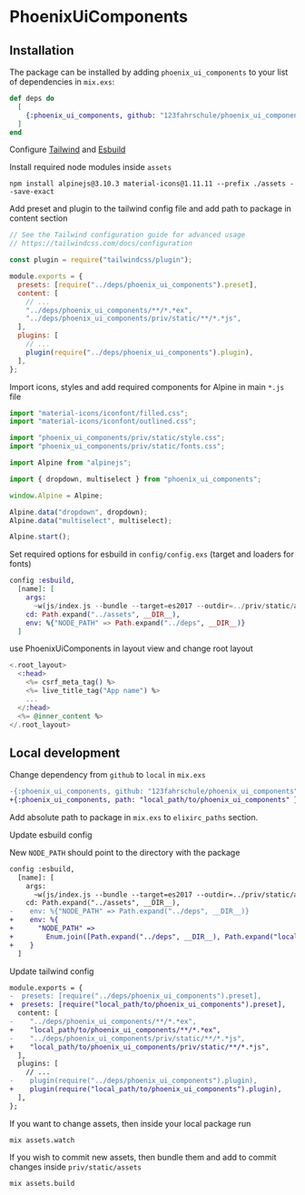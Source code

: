 # PhoenixUiComponents

## Installation

The package can be installed by adding `phoenix_ui_components` to your list of dependencies in `mix.exs`:

```elixir
def deps do
  [
    {:phoenix_ui_components, github: "123fahrschule/phoenix_ui_components", tag: "1.1.4"}
  ]
end
```

Configure [Tailwind](https://github.com/phoenixframework/tailwind) and [Esbuild](https://github.com/phoenixframework/esbuild)

Install required node modules inside `assets`

```term
npm install alpinejs@3.10.3 material-icons@1.11.11 --prefix ./assets --save-exact
```

Add preset and plugin to the tailwind config file and add path to package in content section

```js
// See the Tailwind configuration guide for advanced usage
// https://tailwindcss.com/docs/configuration

const plugin = require("tailwindcss/plugin");

module.exports = {
  presets: [require("../deps/phoenix_ui_components").preset],
  content: [
    // ...
    "../deps/phoenix_ui_components/**/*.*ex",
    "../deps/phoenix_ui_components/priv/static/**/*.*js",
  ],
  plugins: [
    // ...
    plugin(require("../deps/phoenix_ui_components").plugin),
  ],
};
```

Import icons, styles and add required components for Alpine in main `*.js` file

```js
import "material-icons/iconfont/filled.css";
import "material-icons/iconfont/outlined.css";

import "phoenix_ui_components/priv/static/style.css";
import "phoenix_ui_components/priv/static/fonts.css";

import Alpine from "alpinejs";

import { dropdown, multiselect } from "phoenix_ui_components";

window.Alpine = Alpine;

Alpine.data("dropdown", dropdown);
Alpine.data("multiselect", multiselect);

Alpine.start();
```

Set required options for esbuild in `config/config.exs` (target and loaders for fonts)

```elixir
config :esbuild,
  [name]: [
    args:
      ~w(js/index.js --bundle --target=es2017 --outdir=../priv/static/assets --loader:.woff=file --loader:.woff2=file),
    cd: Path.expand("../assets", __DIR__),
    env: %{"NODE_PATH" => Path.expand("../deps", __DIR__)}
  ]

```

use PhoenixUiComponents in layout view and change root layout

```heex
<.root_layout>
  <:head>
    <%= csrf_meta_tag() %>
    <%= live_title_tag("App name") %>
    ...
  </:head>
  <%= @inner_content %>
</.root_layout>

```

## Local development

Change dependency from `github` to `local` in `mix.exs`

```diff
-{:phoenix_ui_components, github: "123fahrschule/phoenix_ui_components" }
+{:phoenix_ui_components, path: "local_path/to/phoenix_ui_components" }
```

Add absolute path to package in `mix.exs` to `elixirc_paths` section.

Update esbuild config

New `NODE_PATH` should point to the directory with the package

```diff
config :esbuild,
  [name]: [
    args:
      ~w(js/index.js --bundle --target=es2017 --outdir=../priv/static/assets --loader:.woff=file --loader:.woff2=file),
    cd: Path.expand("../assets", __DIR__),
-    env: %{"NODE_PATH" => Path.expand("../deps", __DIR__)}
+    env: %{
+      "NODE_PATH" =>
+        Enum.join([Path.expand("../deps", __DIR__), Path.expand("local_path/to/directory_with_phoenix_ui_components", __DIR__)], ":")
+    }
  ]
```

Update tailwind config

```diff
module.exports = {
-  presets: [require("../deps/phoenix_ui_components").preset],
+  presets: [require("local_path/to/phoenix_ui_components").preset],
  content: [
-    "../deps/phoenix_ui_components/**/*.*ex",
+    "local_path/to/phoenix_ui_components/**/*.*ex",
-    "../deps/phoenix_ui_components/priv/static/**/*.*js",
+    "local_path/to/phoenix_ui_components/priv/static/**/*.*js",
  ],
  plugins: [
    // ...
-    plugin(require("../deps/phoenix_ui_components").plugin),
+    plugin(require("local_path/to/phoenix_ui_components").plugin),
  ],
};
```

If you want to change assets, then inside your local package run

```term
mix assets.watch
```

If you wish to commit new assets, then bundle them and add to commit changes inside `priv/static/assets`

```term
mix assets.build
```

